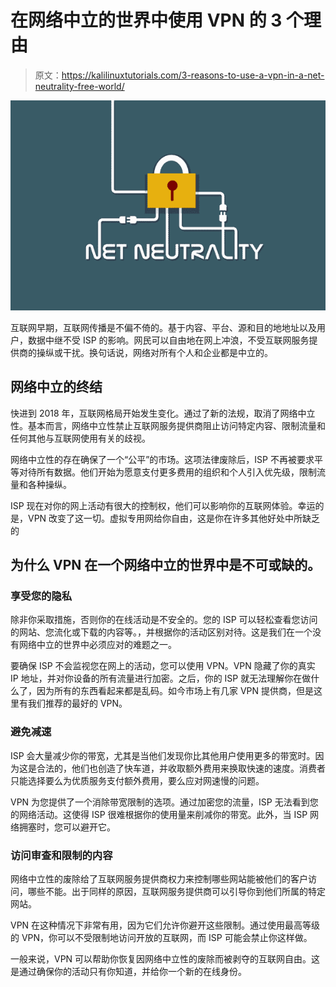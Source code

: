 # 在网络中立的世界中使用 VPN 的 3 个理由

> 原文：<https://kalilinuxtutorials.com/3-reasons-to-use-a-vpn-in-a-net-neutrality-free-world/>

[![3 Reasons to Use a VPN in a Net Neutrality-Free World](img//6a2217e46434dbaa34a8acc332dee0c6.png "3 Reasons to Use a VPN in a Net Neutrality-Free World")](https://1.bp.blogspot.com/-Qc3kHlgcu6E/XotkxZmsAhI/AAAAAAAAITc/dGaWoNntzAIn_Qr-aw-44SXdnp4DAGyGwCLcBGAsYHQ/s1600/net.png)

互联网早期，互联网传播是不偏不倚的。基于内容、平台、源和目的地地址以及用户，数据中继不受 ISP 的影响。网民可以自由地在网上冲浪，不受互联网服务提供商的操纵或干扰。换句话说，网络对所有个人和企业都是中立的。

## **网络中立的终结**

快进到 2018 年，互联网格局开始发生变化。通过了新的法规，取消了网络中立性。基本而言，网络中立性禁止互联网服务提供商阻止访问特定内容、限制流量和任何其他与互联网使用有关的歧视。

网络中立性的存在确保了一个“公平”的市场。这项法律废除后，ISP 不再被要求平等对待所有数据。他们开始为愿意支付更多费用的组织和个人引入优先级，限制流量和各种操纵。

ISP 现在对你的网上活动有很大的控制权，他们可以影响你的互联网体验。幸运的是，VPN 改变了这一切。虚拟专用网给你自由，这是你在许多其他好处中所缺乏的

## 为什么 VPN 在一个网络中立的世界中是不可或缺的。

### **享受您的隐私**

除非你采取措施，否则你的在线活动是不安全的。您的 ISP 可以轻松查看您访问的网站、您流化或下载的内容等。，并根据你的活动区别对待。这是我们在一个没有网络中立的世界中必须应对的难题之一。

要确保 ISP 不会监视您在网上的活动，您可以使用 VPN。VPN 隐藏了你的真实 IP 地址，并对你设备的所有流量进行加密。之后，你的 ISP 就无法理解你在做什么了，因为所有的东西看起来都是乱码。如今市场上有几家 VPN 提供商，但是这里有我们推荐的最好的 VPN。

### **避免减速**

ISP 会大量减少你的带宽，尤其是当他们发现你比其他用户使用更多的带宽时。因为这是合法的，他们也创造了快车道，并收取额外费用来换取快速的速度。消费者只能选择要么为优质服务支付额外费用，要么应对网速慢的问题。

VPN 为您提供了一个消除带宽限制的选项。通过加密您的流量，ISP 无法看到您的网络活动。这使得 ISP 很难根据你的使用量来削减你的带宽。此外，当 ISP 网络拥塞时，您可以避开它。

### **访问审查和限制的内容**

网络中立性的废除给了互联网服务提供商权力来控制哪些网站能被他们的客户访问，哪些不能。出于同样的原因，互联网服务提供商可以引导你到他们所属的特定网站。

VPN 在这种情况下非常有用，因为它们允许你避开这些限制。通过使用最高等级的 VPN，你可以不受限制地访问开放的互联网，而 ISP 可能会禁止你这样做。

一般来说，VPN 可以帮助你恢复因网络中立性的废除而被剥夺的互联网自由。这是通过确保你的活动只有你知道，并给你一个新的在线身份。